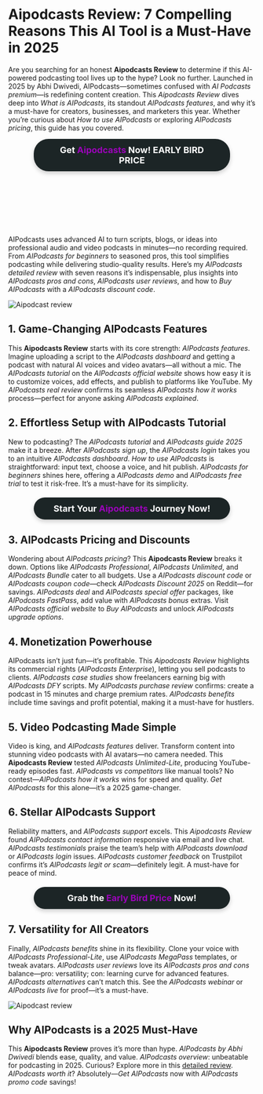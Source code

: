 Aipodcasts Review: 7 Compelling Reasons This AI Tool is a Must-Have in 2025
===========================================================================

Are you searching for an honest **Aipodcasts Review** to determine if this AI-powered podcasting tool lives up to the hype? Look no further. Launched in 2025 by Abhi Dwivedi, AIPodcasts—sometimes confused with _AI Podcasts premium_—is redefining content creation. This _Aipodcasts Review_ dives deep into _What is AIPodcasts_, its standout _AIPodcasts features_, and why it’s a must-have for creators, businesses, and marketers this year. Whether you’re curious about _How to use AIPodcasts_ or exploring _AIPodcasts pricing_, this guide has you covered.

<div align="center">
  <a href="https://bit.ly/aipodcasts2025" style="display: inline-block; background-color: #1C2526; color: #FFFFFF; padding: 12px 40px; border: none; border-radius: 30px; font-size: 18px; font-weight: bold; width: 320px; text-align: center; text-decoration: none; transition: all 0.3s ease-in-out; box-shadow: 0 4px 10px rgba(0, 0, 0, 0.2);">
    <span style="color: #FFFFFF;">Get </span><span style="color: #9b04b9;">Aipodcasts</span><span style="color: #FFFFFF;"> Now! EARLY BIRD PRICE </span>
  </a>
</div>

</br></br></br></br></br></br>


AIPodcasts uses advanced AI to turn scripts, blogs, or ideas into professional audio and video podcasts in minutes—no recording required. From _AIPodcasts for beginners_ to seasoned pros, this tool simplifies podcasting while delivering studio-quality results. Here’s my _AIPodcasts detailed review_ with seven reasons it’s indispensable, plus insights into _AIPodcasts pros and cons_, _AIPodcasts user reviews_, and how to _Buy AIPodcasts_ with a _AIPodcasts discount code_.


![Aipodcast review](https://github.com/user-attachments/assets/b6c11e9d-42b7-47de-922d-090c70a5fbb0)

1\. Game-Changing AIPodcasts Features
-------------------------------------

This **Aipodcasts Review** starts with its core strength: _AIPodcasts features_. Imagine uploading a script to the _AIPodcasts dashboard_ and getting a podcast with natural AI voices and video avatars—all without a mic. The _AIPodcasts tutorial_ on the _AIPodcasts official website_ shows how easy it is to customize voices, add effects, and publish to platforms like YouTube. My _AIPodcasts real review_ confirms its seamless _AIPodcasts how it works_ process—perfect for anyone asking _AIPodcasts explained_.

2\. Effortless Setup with AIPodcasts Tutorial
---------------------------------------------

New to podcasting? The _AIPodcasts tutorial_ and _AIPodcasts guide 2025_ make it a breeze. After _AIPodcasts sign up_, the _AIPodcasts login_ takes you to an intuitive _AIPodcasts dashboard_. _How to use AIPodcasts_ is straightforward: input text, choose a voice, and hit publish. _AIPodcasts for beginners_ shines here, offering a _AIPodcasts demo_ and _AIPodcasts free trial_ to test it risk-free. It’s a must-have for its simplicity.

<div align="center" style="margin-top: 20px;">
  <a href="https://tinyurl.com/aipodcasts" style="display: inline-block; background-color: #1C2526; color: #FFFFFF; padding: 12px 40px; border: none; border-radius: 30px; font-size: 18px; font-weight: bold; width: 320px; text-align: center; text-decoration: none; transition: all 0.3s ease-in-out; box-shadow: 0 4px 10px rgba(0, 0, 0, 0.2);">
    <span style="color: #FFFFFF;">Start Your </span><span style="color: #9b04b9;">Aipodcasts</span><span style="color: #FFFFFF;"> Journey Now!</span>
  </a>
</div>

3\. AIPodcasts Pricing and Discounts
------------------------------------

Wondering about _AIPodcasts pricing_? This **Aipodcasts Review** breaks it down. Options like _AIPodcasts Professional_, _AIPodcasts Unlimited_, and _AIPodcasts Bundle_ cater to all budgets. Use a _AIPodcasts discount code_ or _AIPodcasts coupon code_—check _AIPodcasts Discount 2025_ on Reddit—for savings. _AIPodcasts deal_ and _AIPodcasts special offer_ packages, like _AIPodcasts FastPass_, add value with _AIPodcasts bonus_ extras. Visit _AIPodcasts official website_ to _Buy AIPodcasts_ and unlock _AIPodcasts upgrade options_.

4\. Monetization Powerhouse
---------------------------

AIPodcasts isn’t just fun—it’s profitable. This _Aipodcasts Review_ highlights its commercial rights (_AIPodcasts Enterprise_), letting you sell podcasts to clients. _AIPodcasts case studies_ show freelancers earning big with _AIPodcasts DFY_ scripts. My _AIPodcasts purchase review_ confirms: create a podcast in 15 minutes and charge premium rates. _AIPodcasts benefits_ include time savings and profit potential, making it a must-have for hustlers.

5\. Video Podcasting Made Simple
--------------------------------

Video is king, and _AIPodcasts features_ deliver. Transform content into stunning video podcasts with AI avatars—no camera needed. This **Aipodcasts Review** tested _AIPodcasts Unlimited-Lite_, producing YouTube-ready episodes fast. _AIPodcasts vs competitors_ like manual tools? No contest—_AIPodcasts how it works_ wins for speed and quality. _Get AIPodcasts_ for this alone—it’s a 2025 game-changer.

6\. Stellar AIPodcasts Support
------------------------------

Reliability matters, and _AIPodcasts support_ excels. This _Aipodcasts Review_ found _AIPodcasts contact information_ responsive via email and live chat. _AIPodcasts testimonials_ praise the team’s help with _AIPodcasts download_ or _AIPodcasts login_ issues. _AIPodcasts customer feedback_ on Trustpilot confirms it’s _AIPodcasts legit or scam_—definitely legit. A must-have for peace of mind.

<div align="center" style="margin-top: 20px;">
  <a href="https://aipodcastsreviews.com/pricing" style="display: inline-block; background-color: #1C2526; color: #FFFFFF; padding: 12px 40px; border: none; border-radius: 30px; font-size: 18px; font-weight: bold; width: 320px; text-align: center; text-decoration: none; transition: all 0.3s ease-in-out; box-shadow: 0 4px 10px rgba(0, 0, 0, 0.2);">
    <span style="color: #FFFFFF;">Grab the </span><span style="color: #9b04b9;">Early Bird Price</span><span style="color: #FFFFFF;"> Now!</span>
  </a>
</div>

7\. Versatility for All Creators
--------------------------------

Finally, _AIPodcasts benefits_ shine in its flexibility. Clone your voice with _AIPodcasts Professional-Lite_, use _AIPodcasts MegaPass_ templates, or tweak avatars. _AIPodcasts user reviews_ love its _AIPodcasts pros and cons_ balance—pro: versatility; con: learning curve for advanced features. _AIPodcasts alternatives_ can’t match this. See the _AIPodcasts webinar_ or _AIPodcasts live_ for proof—it’s a must-have.

![Aipodcast review](https://github.com/user-attachments/assets/5e81e738-1bd1-4f93-97ce-686078e1eee9)

Why AIPodcasts is a 2025 Must-Have
----------------------------------

This **Aipodcasts Review** proves it’s more than hype. _AIPodcasts by Abhi Dwivedi_ blends ease, quality, and value. _AIPodcasts overview_: unbeatable for podcasting in 2025. Curious? Explore more in this [detailed review](https://aipodcastsreviews.com/product-review/aipodcasts-reviews-no-hype-just-facts-is-ai-podcasts-game-changer/). _AIPodcasts worth it_? Absolutely—_Get AIPodcasts_ now with _AIPodcasts promo code_ savings!

